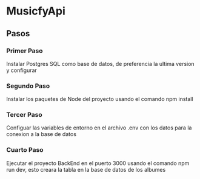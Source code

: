 # MusicfyApi

## Pasos

### Primer Paso
Instalar Postgres SQL como base de datos, de preferencia la ultima version y configurar

### Segundo Paso
Instalar los paquetes de Node del proyecto usando el comando npm install

### Tercer Paso
Configuar las variables de entorno en el archivo .env con los datos para la conexion a la base de datos

### Cuarto Paso
Ejecutar el proyecto BackEnd en el puerto 3000 usando el comando npm run dev, esto creara la tabla en la base de datos de los albumes 